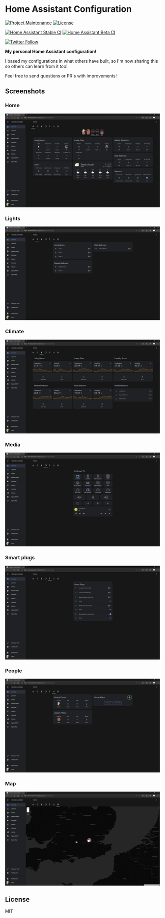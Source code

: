# Home Assistant Configuration

[![Project Maintenance](https://img.shields.io/maintenance/yes/2021.svg)](https://github.com/pedrolamas/home-assistant-config 'GitHub Repository')
[![License](https://img.shields.io/github/license/pedrolamas/home-assistant-config.svg)](https://github.com/pedrolamas/home-assistant-config/blob/master/LICENSE 'License')

[![Home Assistant Stable CI](https://github.com/pedrolamas/home-assistant-config/workflows/Home%20Assistant%20(Stable)/badge.svg)](https://github.com/pedrolamas/home-assistant-config/actions 'Build Status')
[![Home Assistant Beta CI](https://github.com/pedrolamas/home-assistant-config/workflows/Home%20Assistant%20(Beta)/badge.svg)](https://github.com/pedrolamas/home-assistant-config/actions 'Build Status')

[![Twitter Follow](https://img.shields.io/twitter/follow/pedrolamas?style=social)](https://twitter.com/pedrolamas '@pedrolamas')

**My personal Home Assistant configuration!**

I based my configurations in what others have built, so I'm now sharing this so others can learn from it too!

Feel free to send questions or PR's with improvements!

## Screenshots

### Home

![Home](images/tab_home.png)

### Lights

![Lights](images/tab_lights.png)

### Climate

![Climate](images/tab_climate.png)

### Media

![Media](images/tab_media.png)

### Smart plugs

![Plugs](images/tab_plugs.png)

### People

![People](images/tab_people.png)

### Map

![Map](images/tab_map.png)

## License

MIT
